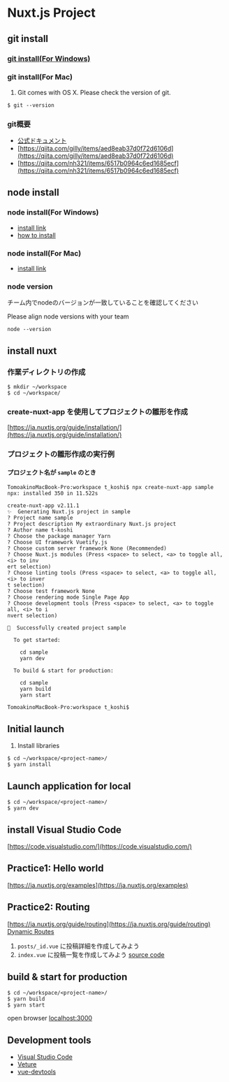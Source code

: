 # Nuxt.js Project

## git install

### [git install(For Windows)](https://gitforwindows.org/)

### git install(For Mac)
1. Git comes with OS X. Please check the version of git.
```$xslt
$ git --version
```

### git概要
- [公式ドキュメント](https://www.git-scm.com/doc)
- [https://qiita.com/gilly/items/aed8eab37d0f72d6106d](https://qiita.com/gilly/items/aed8eab37d0f72d6106d)
- [https://qiita.com/nh321/items/6517b0964c6ed1685ecf](https://qiita.com/nh321/items/6517b0964c6ed1685ecf)

## node install

### node install(For Windows)
- [install link](https://nodejs.org/en/download/)
- [how to install](https://qiita.com/Masayuki-M/items/840a997a824e18f576d8)

### node install(For Mac)
- [install link](https://nodejs.org/en/download/)

### node version
チーム内でnodeのバージョンが一致していることを確認してください

Please align node versions with your team
```
node --version
```

## install nuxt
### 作業ディレクトリの作成
```
$ mkdir ~/workspace
$ cd ~/workspace/
```

### create-nuxt-app を使用してプロジェクトの雛形を作成
[https://ja.nuxtjs.org/guide/installation/](https://ja.nuxtjs.org/guide/installation/)

### プロジェクトの雛形作成の実行例
#### プロジェクト名が `sample` のとき
```
TomoakinoMacBook-Pro:workspace t_koshi$ npx create-nuxt-app sample
npx: installed 350 in 11.522s

create-nuxt-app v2.11.1
✨  Generating Nuxt.js project in sample
? Project name sample
? Project description My extraordinary Nuxt.js project
? Author name t-koshi
? Choose the package manager Yarn
? Choose UI framework Vuetify.js
? Choose custom server framework None (Recommended)
? Choose Nuxt.js modules (Press <space> to select, <a> to toggle all, <i> to inv
ert selection)
? Choose linting tools (Press <space> to select, <a> to toggle all, <i> to inver
t selection)
? Choose test framework None
? Choose rendering mode Single Page App
? Choose development tools (Press <space> to select, <a> to toggle all, <i> to i
nvert selection)

🎉  Successfully created project sample

  To get started:

	cd sample
	yarn dev

  To build & start for production:

	cd sample
	yarn build
	yarn start

TomoakinoMacBook-Pro:workspace t_koshi$
```


## Initial launch
1. Install libraries
```$xslt
$ cd ~/workspace/<project-name>/
$ yarn install
```

## Launch application for local
```
$ cd ~/workspace/<project-name>/
$ yarn dev
```

## install Visual Studio Code
[https://code.visualstudio.com/](https://code.visualstudio.com/)

## Practice1: Hello world
[https://ja.nuxtjs.org/examples](https://ja.nuxtjs.org/examples)

## Practice2: Routing
[https://ja.nuxtjs.org/guide/routing](https://ja.nuxtjs.org/guide/routing)
[Dynamic Routes](https://vueschool.io/lessons/nuxtjs-dynamic-routes?friend=nuxt)
1. `posts/_id.vue` に投稿詳細を作成してみよう
2. `index.vue` に投稿一覧を作成してみよう
[source code](https://github.com/vueschool/nuxt-fundamentals/blob/817ec3205b3085e1bf2f1d6c9d5ca1be21736494/pages/posts/_id.vue)

## build & start for production
```
$ cd ~/workspace/<project-name>/
$ yarn build
$ yarn start
```

open browser
[localhost:3000](http://localhost:3000)

## Development tools
- [Visual Studio Code](https://code.visualstudio.com/)
- [Veture](https://marketplace.visualstudio.com/items?itemName=octref.vetur)
- [vue-devtools](https://github.com/vuejs/vue-devtools)
